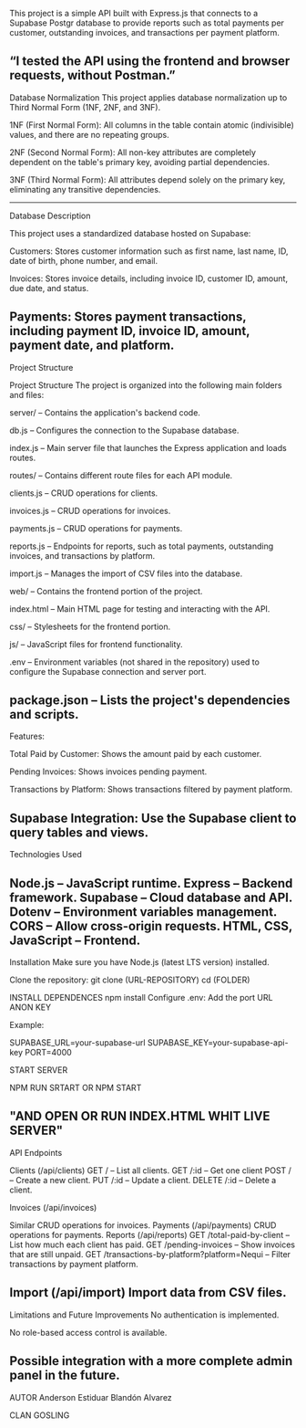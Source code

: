 This project is a simple API built with Express.js
that connects to a Supabase Postgr database to provide
reports such as total payments per customer, outstanding invoices,
and transactions per payment platform.

“I tested the API using the frontend and browser requests, without Postman.”
----------------------------------------------------------------------------------------------------------------------------

Database Normalization
This project applies database normalization up to Third Normal Form (1NF, 2NF, and 3NF).

1NF (First Normal Form): All columns in the table contain atomic (indivisible) values, and there are no repeating groups.

2NF (Second Normal Form): All non-key attributes are completely dependent on the table's primary key, avoiding partial dependencies.

3NF (Third Normal Form): All attributes depend solely on the primary key, eliminating any transitive dependencies.

-----------------------------------------------------------------------------------------------------------------------------
Database Description

This project uses a standardized database hosted on Supabase:

Customers: Stores customer information such as first name, last name, ID, date of birth, phone number, and email.

Invoices: Stores invoice details, including invoice ID, customer ID, amount, due date, and status.

Payments: Stores payment transactions, including payment ID, invoice ID, amount, payment date, and platform.
----------------------------------------------------------------------------------------------------------------------------
Project Structure

Project Structure
The project is organized into the following main folders and files:

server/ – Contains the application's backend code.

db.js – Configures the connection to the Supabase database.

index.js – Main server file that launches the Express application and loads routes.

routes/ – Contains different route files for each API module.

clients.js – CRUD operations for clients.

invoices.js – CRUD operations for invoices.

payments.js – CRUD operations for payments.

reports.js – Endpoints for reports, such as total payments, outstanding invoices, and transactions by platform.

import.js – Manages the import of CSV files into the database.

web/ – Contains the frontend portion of the project.

index.html – Main HTML page for testing and interacting with the API.

css/ – Stylesheets for the frontend portion.

js/ – JavaScript files for frontend functionality.

.env – Environment variables (not shared in the repository) used to configure the Supabase connection and server port.

package.json – Lists the project's dependencies and scripts.
---------------------------------------------------------------------------------------------------------------------------------
Features:

Total Paid by Customer: Shows the amount paid by each customer.

Pending Invoices: Shows invoices pending payment.

Transactions by Platform: Shows transactions filtered by payment platform.

Supabase Integration: Use the Supabase client to query tables and views.
----------------------------------------------------------------------------------------------------------------------------

Technologies Used

Node.js – JavaScript runtime.
Express – Backend framework.
Supabase – Cloud database and API.
Dotenv – Environment variables management.
CORS – Allow cross-origin requests.
HTML, CSS, JavaScript – Frontend.
---------------------------------------------------------------------------------------------------------------------------

Installation
Make sure you have Node.js (latest LTS version) installed.

Clone the repository:
git clone (URL-REPOSITORY)
cd (FOLDER)

INSTALL DEPENDENCES
npm install
Configure .env:
Add the port
URL
ANON KEY

Example:

SUPABASE_URL=your-supabase-url
SUPABASE_KEY=your-supabase-api-key
PORT=4000

START SERVER 

NPM RUN SRTART OR NPM START

"AND OPEN OR RUN INDEX.HTML WHIT LIVE SERVER"
----------------------------------------------------------------------------------------------------------------------------

API Endpoints

Clients (/api/clients)
GET / – List all clients.
GET /:id – Get one client
POST / – Create a new client.
PUT /:id – Update a client.
DELETE /:id – Delete a client.

Invoices (/api/invoices)

Similar CRUD operations for invoices.
Payments (/api/payments)
CRUD operations for payments.
Reports (/api/reports)
GET /total-paid-by-client – List how much each client has paid.
GET /pending-invoices – Show invoices that are still unpaid.
GET /transactions-by-platform?platform=Nequi – Filter transactions by payment platform.

Import (/api/import)
Import data from CSV files.
-------------------------------------------------------------------------------------------------------------------------------------------------------
Limitations and Future Improvements
No authentication is implemented.

No role-based access control is available.

Possible integration with a more complete admin panel in the future.
--------------------------------------------------------------------------------------------------------------------------------------------------------


AUTOR 
Anderson Estiduar Blandón Alvarez

CLAN
GOSLING












